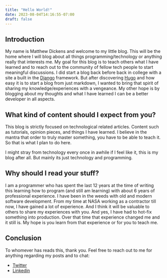 ```yaml
---
title: "Hello World!"
date: 2023-08-04T14:16:55-07:00
draft: false
---
```


## Introduction

My name is Matthew Dickens and welcome to my little blog. This will be the home where I will blog about all things programming/technology or anything really that interests me. My goal for this blog is to teach others what I have learned and to reach out to the community of fellow tech people to start meaningful discussions. I did start a blog back before back in college with a site a built in the [Django](https://www.djangoproject.com/) framework. But after discovering [Hugo](https://gohugo.io/) and how easy it is to start a blog from just markdown, I wanted to bring that spirit of sharing my knowledge/experiences with a vengeance. My other hope is by blogging about my thoughts and what I have learned I can be a better developer in all aspects.

## What kind of content should I expect from you?

This blog is strictly focused on technological related articles. Content such as tutorials, opinion pieces, and things I have learned. I believe in the mantra that order to truly master something, you have to be able to teach it. So that is what I plan to do here. 

I might stray from technology every once in awhile if I feel like it, this is my blog after all. But mainly its just technology and programming.

## Why should I read your stuff?

I am a programmer who has spent the last 12 years at the time of writing this learning how to program (and still am learning) with about 6 years of professional experience. I have been in the weeds with old and modern software development. From my time at NASA working as a contractor till now, I have gained a lot of experience. And I think it will be valuable to others to share my experiences with you. And yes, I have had to hot-fix something into production. Over that time that experience changed me and it still is. My hope is you learn from that experience or for you to teach me.

## Conclusion

To whomever has reads this, thank you. Feel free to reach out to me for anything regarding my posts and to chat:
- [Twitter](https://twitter.com/toltarius)
- [Linkedin](https://www.linkedin.com/in/matthew-dickens-40154391/)